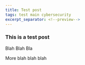 ```yaml
---
title: Test post
tags: test main cybersecurity
excerpt_separator: <!--preview-->
---
```


### This is a test post

Blah Blah Bla
<!--preview-->
More blah blah blah
